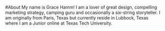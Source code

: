 #About 
My name is Grace Hamm! I am a lover of great design, compelling marketing strategy, camping guru and occasionally a six-string storyteller. I am originally from Paris, Texas but currently reside in Lubbock, Texas where I am a Junior online at Texas Tech University.